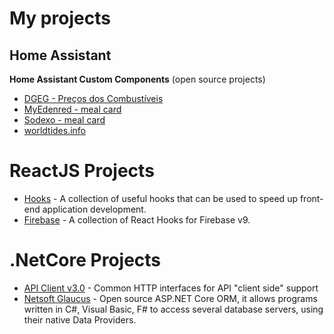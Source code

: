 # My projects

## Home Assistant

**Home Assistant Custom Components** (open source projects)
* [DGEG - Preços dos Combustíveis](https://github.com/netsoft-ruidias/ha-custom-component-precoscombustiveis)
* [MyEdenred - meal card](https://github.com/netsoft-ruidias/ha-custom-component-myedenred)
* [Sodexo - meal card](https://github.com/netsoft-ruidias/ha-custom-component-sodexo)
* [worldtides.info](https://github.com/netsoft-ruidias/ha-custom-component-worldtides)

# ReactJS Projects
* [Hooks](https://github.com/netsoft-ruidias/netsoft-hooks) - A collection of useful hooks that can be used to speed up front-end application development.
* [Firebase](https://github.com/netsoft-ruidias/netsoft-firebase) - A collection of React Hooks for Firebase v9.

# .NetCore Projects
* [API Client v3.0](https://github.com/netsoft-ruidias/api-client-3.0) - Common HTTP interfaces for API "client side" support
* [Netsoft Glaucus](https://github.com/netsoft-ruidias/glaucus) - Open source ASP.NET Core ORM, it allows programs written in C#, Visual Basic, F# to access several database servers, using their native Data Providers.

<!---
netsoft-ruidias/netsoft-ruidias is a ✨ special ✨ repository because its `README.md` (this file) appears on your GitHub profile.
You can click the Preview link to take a look at your changes.
--->
